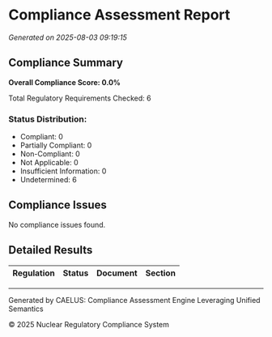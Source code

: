 # Compliance Assessment Report

_Generated on 2025-08-03 09:19:15_

## Compliance Summary

**Overall Compliance Score: 0.0%**

Total Regulatory Requirements Checked: 6

### Status Distribution:
- Compliant: 0
- Partially Compliant: 0
- Non-Compliant: 0
- Not Applicable: 0
- Insufficient Information: 0
- Undetermined: 6

## Compliance Issues

No compliance issues found.

## Detailed Results

| Regulation | Status | Document | Section |
| --- | --- | --- | --- |


---

Generated by CAELUS: Compliance Assessment Engine Leveraging Unified Semantics

© 2025 Nuclear Regulatory Compliance System